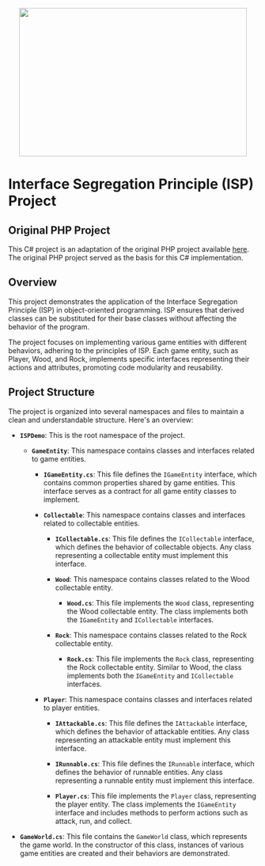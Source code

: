 <p align="center">
  <img width="460" height="300" src="https://miro.medium.com/v2/resize:fit:1200/1*YzBpqn1XSHOz9UpKc6HcJg.png">
</p>

# Interface Segregation Principle (ISP) Project

## Original PHP Project

This C# project is an adaptation of the original PHP project available [here](https://github.com/mmbakker/solid-design-principles/tree/main/LiskovSubstitution). The original PHP project served as the basis for this C# implementation.

## Overview

This project demonstrates the application of the Interface Segregation Principle (ISP) in object-oriented programming. ISP ensures that derived classes can be substituted for their base classes without affecting the behavior of the program.

The project focuses on implementing various game entities with different behaviors, adhering to the principles of ISP. Each game entity, such as Player, Wood, and Rock, implements specific interfaces representing their actions and attributes, promoting code modularity and reusability.

## Project Structure

The project is organized into several namespaces and files to maintain a clean and understandable structure. Here's an overview:

- **`ISPDemo`**: This is the root namespace of the project.

  - **`GameEntity`**: This namespace contains classes and interfaces related to game entities.

    - **`IGameEntity.cs`**: This file defines the `IGameEntity` interface, which contains common properties shared by game entities. This interface serves as a contract for all game entity classes to implement.

    - **`Collectable`**: This namespace contains classes and interfaces related to collectable entities.

      - **`ICollectable.cs`**: This file defines the `ICollectable` interface, which defines the behavior of collectable objects. Any class representing a collectable entity must implement this interface.

      - **`Wood`**: This namespace contains classes related to the Wood collectable entity.

        - **`Wood.cs`**: This file implements the `Wood` class, representing the Wood collectable entity. The class implements both the `IGameEntity` and `ICollectable` interfaces.

      - **`Rock`**: This namespace contains classes related to the Rock collectable entity.

        - **`Rock.cs`**: This file implements the `Rock` class, representing the Rock collectable entity. Similar to Wood, the class implements both the `IGameEntity` and `ICollectable` interfaces.

    - **`Player`**: This namespace contains classes and interfaces related to player entities.

      - **`IAttackable.cs`**: This file defines the `IAttackable` interface, which defines the behavior of attackable entities. Any class representing an attackable entity must implement this interface.

      - **`IRunnable.cs`**: This file defines the `IRunnable` interface, which defines the behavior of runnable entities. Any class representing a runnable entity must implement this interface.

      - **`Player.cs`**: This file implements the `Player` class, representing the player entity. The class implements the `IGameEntity` interface and includes methods to perform actions such as attack, run, and collect.

- **`GameWorld.cs`**: This file contains the `GameWorld` class, which represents the game world. In the constructor of this class, instances of various game entities are created and their behaviors are demonstrated.
